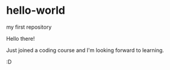 # hello-world
my first repository

Hello there! 

Just joined a coding course and I'm looking forward to learning.

:D
